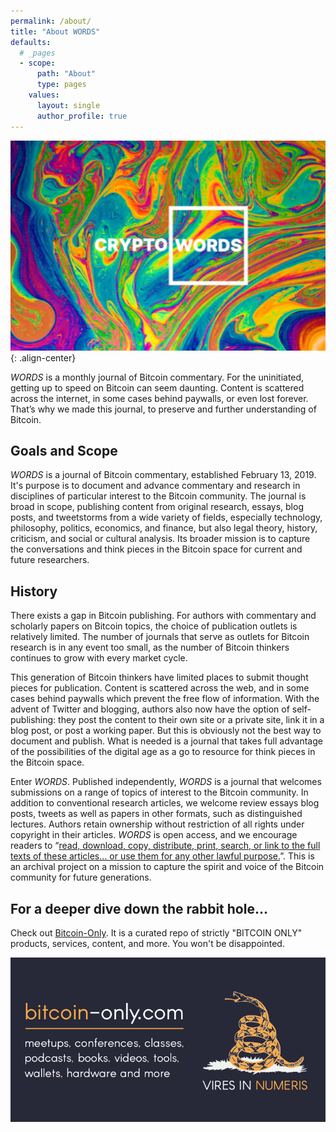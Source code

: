 ```yaml
---
permalink: /about/
title: "About WORDS"
defaults:
  # _pages
  - scope:
      path: "About"
      type: pages
    values:
      layout: single
      author_profile: true
---
```


![](/assets/images/splash-about.png){: .align-center}

*WORDS* is a monthly journal of Bitcoin commentary. For the uninitiated, getting up to speed on Bitcoin can seem daunting. Content is scattered across the internet, in some cases behind paywalls, or even lost forever. That’s why we made this journal, to preserve and further understanding of Bitcoin.

## Goals and Scope
*WORDS* is a journal of Bitcoin commentary, established February 13, 2019. It's purpose is to document and advance commentary and research in disciplines of particular interest to the Bitcoin community. The journal is broad in scope, publishing content from original research, essays, blog posts, and tweetstorms from a wide variety of fields, especially technology, philosophy, politics, economics, and finance, but also legal theory, history, criticism, and social or cultural analysis. Its broader mission is to capture the conversations and think pieces in the Bitcoin space for current and future researchers.

## History
There exists a gap in Bitcoin publishing.  For authors with commentary and scholarly papers on Bitcoin topics, the choice of publication outlets is relatively limited. The number of journals that serve as outlets for Bitcoin research is in any event too small, as the number of Bitcoin thinkers continues to grow with every market cycle.

This generation of Bitcoin thinkers have limited places to submit thought pieces for publication. Content is scattered across the web, and in some cases behind paywalls which prevent the free flow of information. With the advent of Twitter and blogging, authors also now have the option of self-publishing: they post the content to their own site or a private site, link it in a blog post, or post a working paper. But this is obviously not the best way to document and publish. What is needed is a journal that takes full advantage of the possibilities of the digital age as a go to resource for think pieces in the Bitcoin space. 

Enter *WORDS*. Published independently, *WORDS* is a journal that welcomes submissions on a range of topics of interest to the Bitcoin community.  In addition to conventional research articles, we welcome review essays blog posts, tweets as well as papers in other formats, such as distinguished lectures. Authors retain ownership without restriction of all rights under copyright in their articles. *WORDS* is open access, and we encourage readers to “[read, download, copy, distribute, print, search, or link to the full texts of these articles… or use them for any other lawful purpose.](https://doaj.org/faq#definition)”. This is an archival project on a mission to capture the spirit and voice of the Bitcoin community for future generations. 

## For a deeper dive down the rabbit hole...
Check out [Bitcoin-Only](https://bitcoin-only.com/). It is a curated repo of strictly "BITCOIN ONLY" products, services, content, and more. You won't be disappointed.

[![](/assets/images/new-bo.png)](https://bitcoin-only.com/)
